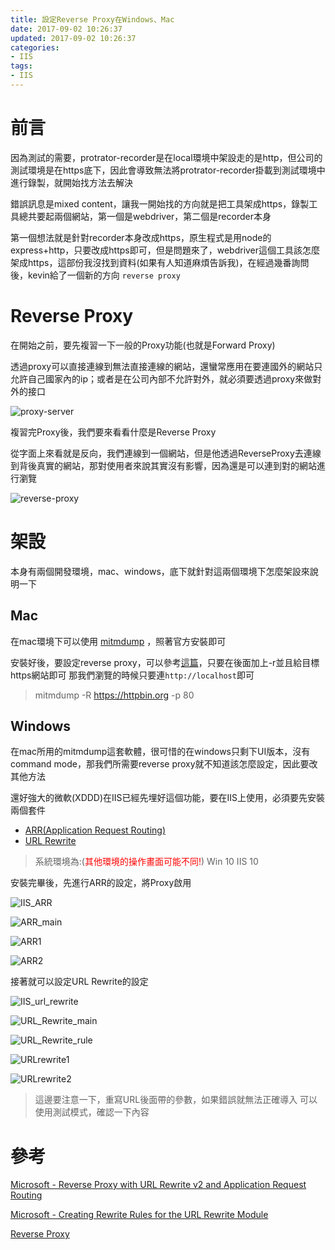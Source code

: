 ```yaml
---
title: 設定Reverse Proxy在Windows、Mac
date: 2017-09-02 10:26:37
updated: 2017-09-02 10:26:37
categories:
- IIS
tags:
- IIS
---
```


# 前言

因為測試的需要，protrator-recorder是在local環境中架設走的是http，但公司的測試環境是在https底下，因此會導致無法將protrator-recorder掛載到測試環境中進行錄製，就開始找方法去解決

<!--more-->

錯誤訊息是mixed content，讓我一開始找的方向就是把工具架成https，錄製工具總共要起兩個網站，第一個是webdriver，第二個是recorder本身

第一個想法就是針對recorder本身改成https，原生程式是用node的express+http，只要改成https即可，但是問題來了，webdriver這個工具該怎麼架成https，這部份我沒找到資料(如果有人知道麻煩告訴我)，在經過幾番詢問後，kevin給了一個新的方向 `reverse proxy` 

# Reverse Proxy

在開始之前，要先複習一下一般的Proxy功能(也就是Forward Proxy)

透過proxy可以直接連線到無法直接連線的網站，還蠻常應用在要連國外的網站只允許自己國家內的ip；或者是在公司內部不允許對外，就必須要透過proxy來做對外的接口

![proxy-server](proxy-server.png)

複習完Proxy後，我們要來看看什麼是Reverse Proxy

從字面上來看就是反向，我們連線到一個網站，但是他透過ReverseProxy去連線到背後真實的網站，那對使用者來說其實沒有影響，因為還是可以連到對的網站進行瀏覽

![reverse-proxy](reverse-proxy.jpg)

# 架設

本身有兩個開發環境，mac、windows，底下就針對這兩個環境下怎麼架設來說明一下

## Mac

在mac環境下可以使用 [mitmdump](http://docs.mitmproxy.org/en/stable/index.html) ，照著官方安裝即可

安裝好後，要設定reverse proxy，可以參考[這篇](http://docs.mitmproxy.org/en/stable/features/reverseproxy.html)，只要在後面加上-r並且給目標https網站即可
那我們瀏覽的時候只要連`http://localhost`即可

> mitmdump -R https://httpbin.org -p 80

## Windows

在mac所用的mitmdump這套軟體，很可惜的在windows只剩下UI版本，沒有command mode，那我們所需要reverse proxy就不知道該怎麼設定，因此要改其他方法

還好強大的微軟(XDDD)在IIS已經先埋好這個功能，要在IIS上使用，必須要先安裝兩個套件

* [ARR(Application Request Routing)](https://www.iis.net/downloads/microsoft/application-request-routing)
* [URL Rewrite](https://www.iis.net/downloads/microsoft/url-rewrite)

> 系統環境為:(<font color="red">其他環境的操作畫面可能不同!</font>)
> Win 10
> IIS 10

安裝完畢後，先進行ARR的設定，將Proxy啟用

![IIS_ARR](IIS_ARR.png)

![ARR_main](ARR_main.png)

![ARR1](ARR1.png)

![ARR2](ARR2.png)

接著就可以設定URL Rewrite的設定

![IIS_url_rewrite](IIS_url_rewrite.png)

![URL_Rewrite_main](URL_Rewrite_main.png)

![URL_Rewrite_rule](URL_Rewrite_rule.png)

![URLrewrite1](URLrewrite1.png)

![URLrewrite2](URLrewrite2.png)

> 這邊要注意一下，重寫URL後面帶的參數，如果錯誤就無法正確導入
> 可以使用測試模式，確認一下內容

# 參考

[Microsoft - Reverse Proxy with URL Rewrite v2 and Application Request Routing](https://docs.microsoft.com/en-us/iis/extensions/url-rewrite-module/reverse-proxy-with-url-rewrite-v2-and-application-request-routing)

[Microsoft - Creating Rewrite Rules for the URL Rewrite Module](https://docs.microsoft.com/en-us/iis/extensions/url-rewrite-module/creating-rewrite-rules-for-the-url-rewrite-module)

[Reverse Proxy](https://en.wikipedia.org/wiki/Reverse_proxy)